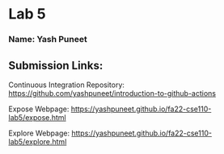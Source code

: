 # Lab 5

### Name: Yash Puneet

## Submission Links:

Continuous Integration Repository: https://github.com/yashpuneet/introduction-to-github-actions

Expose Webpage: https://yashpuneet.github.io/fa22-cse110-lab5/expose.html

Explore Webpage: https://yashpuneet.github.io/fa22-cse110-lab5/explore.html
